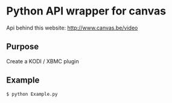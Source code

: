 # Python API wrapper for canvas

Api behind this website: http://www.canvas.be/video

## Purpose
Create a KODI / XBMC plugin

## Example

```
$ python Example.py
```

